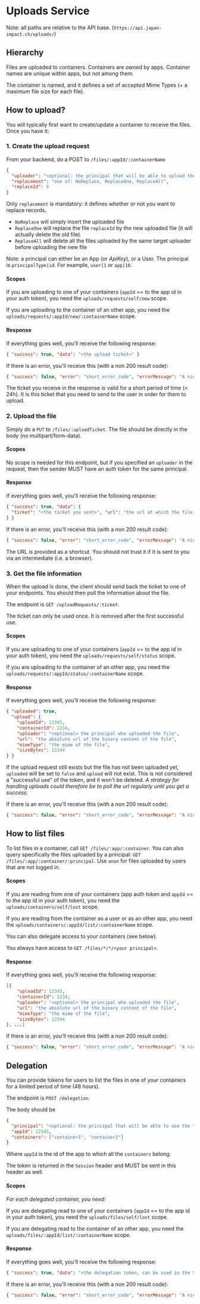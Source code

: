 # Uploads Service

Note: all paths are relative to the API base. (`https://api.japan-impact.ch/uploads/`)

## Hierarchy

Files are uploaded to containers. Containers are owned by apps. Container names are unique within apps, but not among them.

The container is named, and it defines a set of accepted Mime Types (+ a maximum file size for each file).

## How to upload?

You will typically first want to create/update a container to receive the files. Once you have it:

### 1. Create the upload request

From your backend, do a POST to `/files/:appId/:containerName`
 
```json
{
  "uploader": "<optional: the principal that will be able to upload the file>",
  "replacement": "one of: NoReplace, ReplaceOne, ReplaceAll",
  "replaceId": 0
}
```

Only `replacement` is mandatory: it defines whether or not you want to replace records.
 - `NoReplace` will simply insert the uploaded file
 - `ReplaceOne` will replace the file `replaceId` by the new uploaded file (it will actually delete the old file). 
 - `ReplaceAll` will delete all the files uploaded by the same target uploader before uploading the new file

Note: a principal can either be an App (or _ApiKey_), or a User. The principal is `principalType|id`. For example, `user|1` or `app|10`.

#### Scopes

If you are uploading to one of your containers (`appId` == to the app id in your auth token), you need the `uploads/requests/self/new` scope.

If you are uploading to the container of an other app, you need the `uploads/requests/:appId/new/:containerName` scope.

#### Response

If everything goes well, you'll receive the following response:

```json
{ "success": true, "data": "<the upload ticket>" }
```

If there is an error, you'll receive this (with a non 200 result code):

```json
{ "success": false, "error": "short_error_code", "errorMessage": "A nicer error message." }
```

The ticket you receive in the response is valid for a short period of time (< 24h). It is this ticket that you need to send to the user in order for
them to upload.

### 2. Upload the file

Simply do a `PUT` to `/files/:uploadTicket`.
The file should be directly in the body (no multipart/form-data).


#### Scopes

No scope is needed for this endpoint, but if you specified an `uploader` in the request, then the sender MUST have an auth token for the same principal.

#### Response

If everything goes well, you'll receive the following response:

```json
{ "success": true, "data": {
  "ticket": "<the ticket you sent>", "url": "the url at which the file can be accessed"
} }
```

If there is an error, you'll receive this (with a non 200 result code):

```json
{ "success": false, "error": "short_error_code", "errorMessage": "A nicer error message." }
```

The URL is provided as a shortcut. You should not trust it if it is sent to you via an intermediate (i.e. a browser).

### 3. Get the file information

When the upload is done, the client should send back the ticket to one of your endpoints. You should then pull the information about the file.

The endpoint is `GET /uploadRequests/:ticket`.

The ticket can only be used once. It is removed after the first successful use.

#### Scopes


If you are uploading to one of your containers (`appId` == to the app id in your auth token), you need the `uploads/requests/self/status` scope.

If you are uploading to the container of an other app, you need the `uploads/requests/:appId/status/:containerName` scope.

#### Response

If everything goes well, you'll receive the following response:

```json
{ "uploaded": true, 
  "upload": {
    "uploadId": 12345,
    "containerId": 1234,
    "uploader": "<optional> the principal who uploaded the file",
    "url": "the absolute url of the binary content of the file",
    "mimeType": "the mime of the file",
    "sizeBytes": 12344
} }
```

If the upload request still exists but the file has not been uploaded yet, `uploaded` will be set to `false` and `upload` will not exist.
This is not considered a "successful use" of the token, and it won't be deleted. _A strategy for handling uploads could therefore be to poll the url regularly until you get a success._ 

If there is an error, you'll receive this (with a non 200 result code):

```json
{ "success": false, "error": "short_error_code", "errorMessage": "A nicer error message." }
```

## How to list files

To list files in a container, call `GET /files/:app/:container`. You can also query specifically the files uploaded by
a principal: `GET /files/:app/:container/:principal`. Use `anon` for files uploaded by users that are not logged in.

#### Scopes

If you are reading from one of your containers (app auth token and `appId` == to the app id in your auth token), you need the `uploads/containers/self/lost` scope.

If you are reading from the container as a user or as an other app, you need the `uploads/containers/:appId/list/:containerName` scope.

You can also delegate access to your containers (see below).

You always have access to `GET /files/*/*/<your principal>`.

#### Response

If everything goes well, you'll receive the following response:

```json
[{
    "uploadId": 12345,
    "containerId": 1234,
    "uploader": "<optional> the principal who uploaded the file",
    "url": "the absolute url of the binary content of the file",
    "mimeType": "the mime of the file",
    "sizeBytes": 12344
}, ...]
```

If there is an error, you'll receive this (with a non 200 result code):

```json
{ "success": false, "error": "short_error_code", "errorMessage": "A nicer error message." }
```

## Delegation

You can provide tokens for users to list the files in one of your containers for a limited period of time (48 hours).

The endpoint is `POST /delegation`.

The body should be

```json
{
  "principal": "<optional: the principal that will be able to use the token>",
  "appId": 12345,
  "containers": ["container1", "container2"]
}
```

Where `appId` is the id of the app to which all the `containers` belong.
 
The token is returned in the `Session` header and MUST be sent in this header as well.

#### Scopes

_For each delegated container, you need:_

If you are delegating read to one of your containers (`appId` == to the app id in your auth token), you need the `uploads/files/self/lost` scope.

If you are delegating read to the container of an other app, you need the `uploads/files/:appId/list/:containerName` scope.

#### Response

If everything goes well, you'll receive the following response:

```json
{ "success": true, "data": "<the delegation token, can be used in the Session header to access the GET /files/.. endpoints>" }
```

If there is an error, you'll receive this (with a non 200 result code):

```json
{ "success": false, "error": "short_error_code", "errorMessage": "A nicer error message." }
```